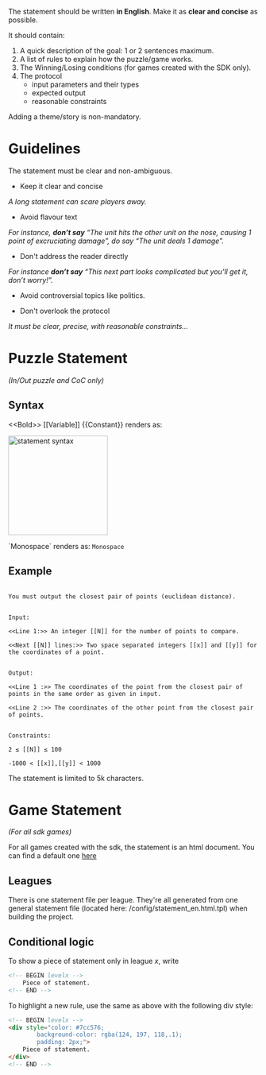 The statement should be written **in English**. Make it as **clear and concise** as possible.

It should contain:

1. A quick description of the goal: 1 or 2 sentences maximum.
2. A list of rules to explain how the puzzle/game works.
3. The Winning/Losing conditions (for games created with the SDK only).
4. The protocol
	- input parameters and their types
	- expected output
	- reasonable constraints

Adding a theme/story is non-mandatory.

# <a name="guidelines"></a> Guidelines

The statement must be clear and non-ambiguous.

- Keep it clear and concise

_A long statement can scare players away._

- Avoid flavour text

_For instance, **don’t say** “The unit hits the other unit on the nose, causing 1 point of excruciating damage”, do say “The unit deals 1 damage”._

- Don't address the reader directly

_For instance **don’t say** “This next part looks complicated but you’ll get it, don’t worry!”._

- Avoid controversial topics like politics.

- Don't overlook the protocol

_It must be clear, precise, with reasonable constraints..._

# <a name="puzzle-statement"></a> Puzzle Statement
_(In/Out puzzle and CoC only)_

## Syntax

\<\<Bold\>\> [[Variable]] {{Constant}} renders as:

<img src="https://admin.codingame.com/servlet/fileservlet?id=2208548269998" alt="statement syntax" width="200"/>

\`Monospace\` renders as: `Monospace`

## Example

```Goal:

You must output the closest pair of points (euclidean distance).


Input:

<<Line 1:>> An integer [[N]] for the number of points to compare.

<<Next [[N]] lines:>> Two space separated integers [[x]] and [[y]] for the coordinates of a point.


Output:

<<Line 1 :>> The coordinates of the point from the closest pair of points in the same order as given in input.

<<Line 2 :>> The coordinates of the other point from the closest pair of points.


Constraints:

2 ≤ [[N]] ≤ 100

-1000 < [[x]],[[y]] < 1000
```

The statement is limited to 5k characters.

# Game Statement
_(For all sdk games)_

For all games created with the sdk, the statement is an html document. You can find a default one [here](https://github.com/CodinGame/game-skeleton/blob/master/config/statement_en.html)

## Leagues

There is one statement file per league. They're all generated from one general statement file (located here: /config/statement_en.html.tpl) when building the project.

## Conditional logic

To show a piece of statement only in league _x_, write

```html
<!-- BEGIN levelx -->
	Piece of statement.
<!-- END -->
```

To highlight a new rule, use the same as above with the following div style:

```html
<!-- BEGIN levelx -->
<div style="color: #7cc576;
        background-color: rgba(124, 197, 118,.1);
        padding: 2px;">
    Piece of statement.
</div>
<!-- END -->
```




